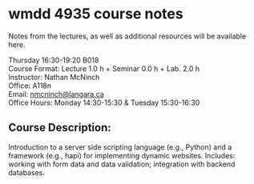 # wmdd 4935 course notes

Notes from the lectures, as well as additional resources will be available here.

Thursday 16:30-19:20 B018  
Course Format: Lecture 1.0 h + Seminar 0.0 h + Lab. 2.0 h  
Instructor: Nathan McNinch  
Office: A118n  
Email: nmcninch@langara.ca  
Office Hours: Monday 14:30-15:30 & Tuesday 15:30-16:30

## Course Description:
Introduction to a server side scripting language (e.g., Python) and a framework (e.g.,
hapi) for implementing dynamic websites. Includes: working with form data and data
validation; integration with backend databases.
